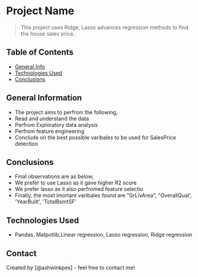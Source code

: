 # Project Name
> This project uses Ridge, Lasso advances regression methods to find the house sales price.


## Table of Contents
* [General Info](#general-information)
* [Technologies Used](#technologies-used)
* [Conclusions](#conclusions)


<!-- You can include any other section that is pertinent to your problem -->

## General Information
- The project aims to perfrom the following,
- Read and understand the data
- Perfrom Exploratory data analysis
- Perfrom feature engineering
- Conclude on the best possible varibales to be used for SalesPrice detection

<!-- You don't have to answer all the questions - just the ones relevant to your project. -->

## Conclusions
- Final observations are as below,
- We prefer to use Lasso as it gave higher R2 score
- We prefer lasso as it also perfromed feature selectio
- Finally, the most imortant varibales found are "GrLivArea", "OverallQual', 'YearBuilt', 'TotalBsmtSF'

<!-- You don't have to answer all the questions - just the ones relevant to your project. -->


## Technologies Used
- Pandas, Matpotlib,Linear regression, Lasso regression, Ridge regression


<!-- As the libraries versions keep on changing, it is recommended to mention the version of library used in this project -->

## Contact
Created by [@ashwinkpes] - feel free to contact me!


